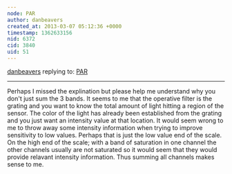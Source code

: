 ```yaml
---
node: PAR
author: danbeavers
created_at: 2013-03-07 05:12:36 +0000
timestamp: 1362633156
nid: 6372
cid: 3840
uid: 51
---
```




[danbeavers](../profile/danbeavers) replying to: [PAR](../notes/cfastie/3-16-2013/par)

----
Perhaps I missed the explination but please help me understand why you don't just sum the 3 bands. It seems to me that the operative filter is the grating and you want to know the total amount of light hitting a region of the sensor. The color of the light has already been established from the grating and you just want an intensity value at that location. It would seem wrong to me to throw away some intensity information when trying to improve sensitivity to low values. Perhaps that is just the low value end of the scale.
On the high end of the scale; with a band of saturation in one channel the other channels usually are not saturated so it would seem that they would provide relavant intensity information. Thus summing all channels makes sense to me.